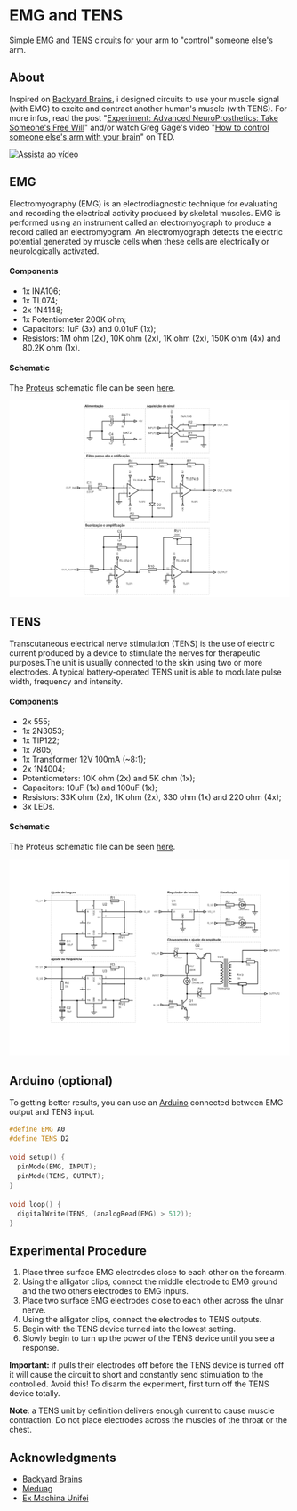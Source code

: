 ﻿# EMG and TENS

Simple [EMG](https://en.wikipedia.org/wiki/Electromyography) and [TENS](https://en.wikipedia.org/wiki/Transcutaneous_electrical_nerve_stimulation) circuits for your arm to "control" someone else's arm.

## About

Inspired on [Backyard Brains](https://backyardbrains.com), i designed circuits to use your muscle signal (with EMG) to excite and contract another human's muscle (with TENS). For more infos, read the post "[Experiment: Advanced NeuroProsthetics: Take Someone's Free Will](https://backyardbrains.com/experiments/humanhumaninterface)" and/or watch Greg Gage's video "[How to control someone else's arm with your brain](https://www.ted.com/talks/greg_gage_how_to_control_someone_else_s_arm_with_your_brain?)" on TED.

[![Assista ao vídeo](http://i3.ytimg.com/vi/rSQNi5sAwuc/maxresdefault.jpg)](https://www.youtube.com/watch?v=rSQNi5sAwuc)

## EMG

Electromyography (EMG) is an electrodiagnostic technique for evaluating and recording the electrical activity produced by skeletal muscles. EMG is performed using an instrument called an electromyograph to produce a record called an electromyogram. An electromyograph detects the electric potential generated by muscle cells when these cells are electrically or neurologically activated.

#### Components 

- 1x INA106;
- 1x TL074;
- 2x 1N4148;
- 1x Potentiometer 200K ohm;
- Capacitors: 1uF (3x) and 0.01uF (1x);
- Resistors: 1M ohm (2x), 10K ohm (2x), 1K ohm (2x), 150K ohm (4x) and 80.2K ohm (1x).

#### Schematic

The [Proteus](https://www.labcenter.com/) schematic file can be seen [here](https://github.com/leandcesar/emg-and-tens/blob/master/EMG).

![EMG schematic](https://github.com/leandcesar/emg-and-tens/blob/master/EMG/EMG.png)

## TENS

Transcutaneous electrical nerve stimulation (TENS) is the use of electric current produced by a device to stimulate the nerves for therapeutic purposes.The unit is usually connected to the skin using two or more electrodes. A typical battery-operated TENS unit is able to modulate pulse width, frequency and intensity.

#### Components 

- 2x 555;
- 1x 2N3053;
- 1x TIP122;
- 1x 7805;
- 1x Transformer 12V 100mA (~8:1);
- 2x 1N4004;
- Potentiometers: 10K ohm (2x) and 5K ohm (1x);
- Capacitors: 10uF (1x) and 100uF (1x);
- Resistors: 33K ohm (2x), 1K ohm (2x), 330 ohm (1x) and 220 ohm (4x);
- 3x LEDs.

#### Schematic

The Proteus schematic file can be seen [here](https://github.com/leandcesar/emg-and-tens/blob/master/TENS).

![TENS schematic](https://github.com/leandcesar/emg-and-tens/blob/master/TENS/TENS.png)

## Arduino (optional)

To getting better results, you can use an [Arduino](https://www.arduino.cc/) connected between EMG output and TENS input. 

```C++
#define EMG A0
#define TENS D2

void setup() {
  pinMode(EMG, INPUT);
  pinMode(TENS, OUTPUT);
}

void loop() {
  digitalWrite(TENS, (analogRead(EMG) > 512));
}
```

## Experimental Procedure

1. Place three surface EMG electrodes close to each other on the forearm.
2. Using the alligator clips, connect the middle electrode to EMG ground and the two others electrodes to EMG inputs.
3. Place two surface EMG electrodes close to each other across the ulnar nerve.
4. Using the alligator clips, connect the electrodes to TENS outputs.
5. Begin with the TENS device turned into the lowest setting.
6. Slowly begin to turn up the power of the TENS device until you see a response.

**Important:** if pulls their electrodes off before the TENS device is turned off it will cause the circuit to short and constantly send stimulation to the controlled. Avoid this! To disarm the experiment, first turn off the TENS device totally.

**Note**: a TENS unit by definition delivers enough current to cause muscle contraction. Do not place electrodes across the muscles of the throat or the chest.

## Acknowledgments

- [Backyard Brains](https://backyardbrains.com)
- [Meduag](https://www.youtube.com/user/meduag/)
- [Ex Machina Unifei](https://www.facebook.com/ExMachina.UNIFEI)
